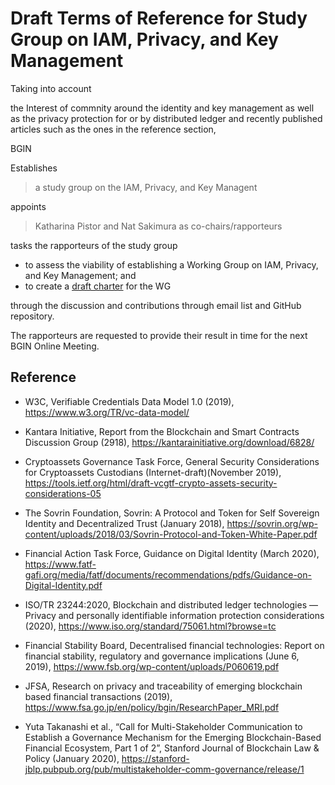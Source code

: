 # Draft Terms of Reference for  Study Group on IAM, Privacy, and Key Management

Taking into account

the Interest of commnity around the identity and key management as well as the privacy protection 
for or by distributed ledger and recently published articles such as the ones in the reference section, 

BGIN

Establishes

> a study group on the IAM, Privacy, and Key Managent

appoints

> Katharina Pistor and Nat Sakimura as co-chairs/rapporteurs

tasks the rapporteurs of the study group

* to assess the viability of establishing a Working Group on IAM, Privacy, and Key Management; and
* to create a [draft charter](https://github.com/bgin-global/sgip/blob/master/draft_charter.md) for the WG 

through the discussion and contributions through email list and GitHub repository. 

The rapporteurs are requested to provide their result in time for the next  
BGIN Online Meeting.

## Reference

 

* W3C, Verifiable Credentials Data Model 1.0 (2019), https://www.w3.org/TR/vc-data-model/

* Kantara Initiative, Report from the Blockchain and Smart Contracts Discussion Group (2918), https://kantarainitiative.org/download/6828/

* Cryptoassets Governance Task Force, General Security Considerations for Cryptoassets Custodians (Internet-draft)(November 2019), https://tools.ietf.org/html/draft-vcgtf-crypto-assets-security-considerations-05

* The Sovrin Foundation, Sovrin: A Protocol and Token for Self Sovereign Identity and Decentralized Trust (January 2018), https://sovrin.org/wp-content/uploads/2018/03/Sovrin-Protocol-and-Token-White-Paper.pdf

* Financial Action Task Force, Guidance on Digital Identity (March 2020), https://www.fatf-gafi.org/media/fatf/documents/recommendations/pdfs/Guidance-on-Digital-Identity.pdf

* ISO/TR 23244:2020, Blockchain and distributed ledger technologies — Privacy and personally identifiable information protection considerations (2020), https://www.iso.org/standard/75061.html?browse=tc

* Financial Stability Board, Decentralised financial technologies: Report on financial stability, regulatory and governance implications (June 6, 2019), https://www.fsb.org/wp-content/uploads/P060619.pdf

* JFSA, Research on privacy and traceability of emerging blockchain based financial transactions (2019), https://www.fsa.go.jp/en/policy/bgin/ResearchPaper_MRI.pdf

* Yuta Takanashi et al., “Call for Multi-Stakeholder Communication to Establish a Governance Mechanism for the Emerging Blockchain-Based Financial Ecosystem, Part 1 of 2”, Stanford Journal of Blockchain Law & Policy (January 2020), https://stanford-jblp.pubpub.org/pub/multistakeholder-comm-governance/release/1




